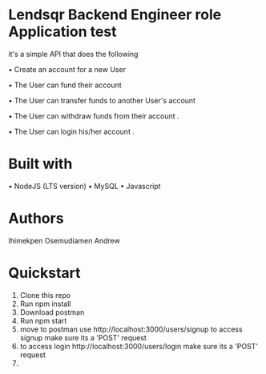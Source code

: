 # Lendsqr Backend Engineer role Application test

it's a simple API that does the following

• Create an account for a new User

• The User can fund their account

• The User can transfer funds to another User's account

• The User can withdraw funds from their account .

• The User  can login his/her account .

# Built with

• NodeJS (LTS version)
• MySQL 
• Javascript


# Authors

Ihimekpen Osemudiamen Andrew

# Quickstart

1. Clone this repo
2. Run npm install
3. Download postman 
4. Run npm start
5. move to postman use http://localhost:3000/users/signup to access signup make sure its a 'POST' request
6. to access login http://localhost:3000/users/login make sure its a 'POST' request
7. 


